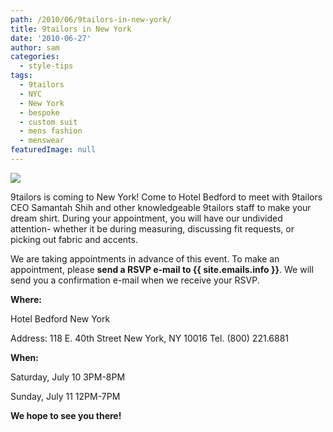 ```yaml
---
path: /2010/06/9tailors-in-new-york/
title: 9tailors in New York
date: '2010-06-27'
author: sam
categories:
  - style-tips
tags:
  - 9tailors
  - NYC
  - New York
  - bespoke
  - custom suit
  - mens fashion
  - menswear
featuredImage: null
---
```

[![](http://1.bp.blogspot.com/_RlJ3L7W6dBw/TCiOaVipxsI/AAAAAAAAIZI/aObVw8xTLkQ/s400/nyc_event_flyer_20100627.jpg)](http://1.bp.blogspot.com/_RlJ3L7W6dBw/TCiOaVipxsI/AAAAAAAAIZI/aObVw8xTLkQ/s1600/nyc_event_flyer_20100627.jpg) 

9tailors is coming to New York! Come to Hotel Bedford to meet with 9tailors CEO Samantah Shih and other knowledgeable 9tailors staff to make your dream shirt. During your appointment, you will have our undivided attention- whether it be during measuring, discussing fit requests, or picking out fabric and accents. 

We are taking appointments in advance of this event. To make an appointment, please **send a RSVP e-mail to {{ site.emails.info }}**. We will send you a confirmation e-mail when we receive your RSVP. 

**Where:** 

Hotel Bedford New York 

Address: 118 E. 40th Street New York, NY 10016
Tel. (800) 221.6881

**When:** 

Saturday, July 10 3PM-8PM

Sunday, July 11 12PM-7PM

**We hope to see you there!**